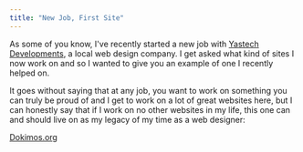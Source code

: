 ```yaml
---
title: "New Job, First Site"
---
```

<p>As some of you know, I've recently started a new job with <a href="https://www.yastech.ca">Yastech Developments</a>, a local web design company.  I get asked what kind of sites I now work on and so I wanted to give you an example of one I recently helped on.</p>
<p>It goes without saying that at any job, you want to work on something you can truly be proud of and I get to work on a lot of great websites here, but I can honestly say that if I work on no other websites in my life, this one can and should live on as my legacy of my time as a web designer:</p>
<p><a href="https://www.dokimos.org/ajff/">Dokimos.org</a></p>
